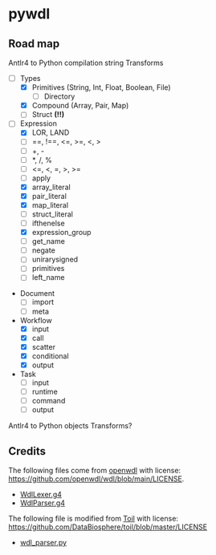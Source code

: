 # pywdl

## Road map

Antlr4 to Python compilation string Transforms

- [ ] Types
  * [X] Primitives (String, Int, Float, Boolean, File)
    - [ ] Directory
  * [X] Compound (Array, Pair, Map)
  * [ ] Struct **(!!)**
- [ ] Expression
  * [X] LOR, LAND
  * [ ] ==, !==, <=, >=, <, >
  * [ ] +, -
  * [ ] *, /, %
  * [ ] <=, <, =, >, >=
  * [ ] apply
  * [X] array_literal
  * [X] pair_literal
  * [X] map_literal
  * [ ] struct_literal
  * [ ] ifthenelse
  * [X] expression_group
  * [ ] get_name
  * [ ] negate
  * [ ] unirarysigned
  * [ ] primitives
  * [ ] left_name
- Document
  * [ ] import
  * [ ] meta
- Workflow
  * [X] input
  * [X] call
  * [X] scatter
  * [X] conditional
  * [X] output
- Task
  * [ ] input
  * [ ] runtime
  * [ ] command
  * [ ] output

Antlr4 to Python objects Transforms?


## Credits

The following files come from [openwdl](https://github.com/openwdl/wdl/tree/main/versions/development/parsers/antlr4) with license: https://github.com/openwdl/wdl/blob/main/LICENSE. 

- [WdlLexer.g4](pywdl/antlr/WdlLexer.g4)
- [WdlParser.g4](pywdl/antlr/WdlParser.g4)

The following file is modified from [Toil](https://github.com/DataBiosphere/toil/) with license: https://github.com/DataBiosphere/toil/blob/master/LICENSE

- [wdl_parser.py](https://github.com/DataBiosphere/toil/blob/master/src/toil/wdl/wdl_types.py)
